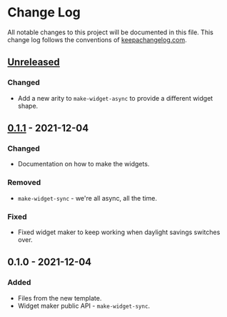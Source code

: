 # Change Log
All notable changes to this project will be documented in this file. This change log follows the conventions of [keepachangelog.com](http://keepachangelog.com/).

## [Unreleased]
### Changed
- Add a new arity to `make-widget-async` to provide a different widget shape.

## [0.1.1] - 2021-12-04
### Changed
- Documentation on how to make the widgets.

### Removed
- `make-widget-sync` - we're all async, all the time.

### Fixed
- Fixed widget maker to keep working when daylight savings switches over.

## 0.1.0 - 2021-12-04
### Added
- Files from the new template.
- Widget maker public API - `make-widget-sync`.

[Unreleased]: https://github.com/your-name/hpdb/compare/0.1.1...HEAD
[0.1.1]: https://github.com/your-name/hpdb/compare/0.1.0...0.1.1
